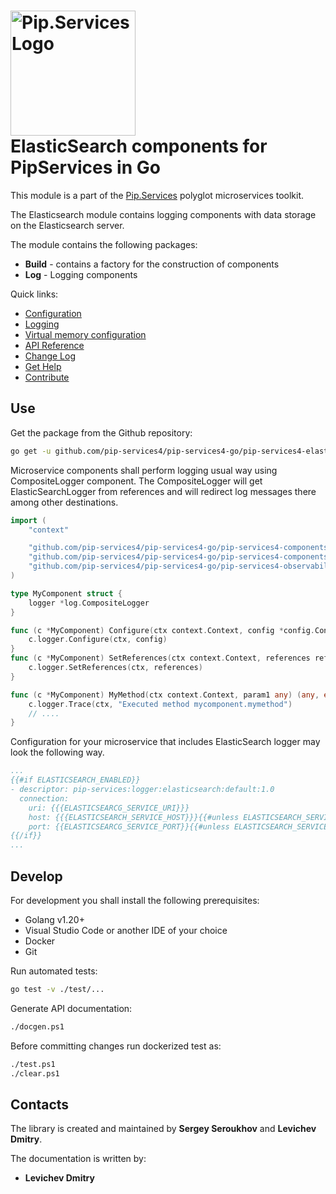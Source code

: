 # <img src="https://uploads-ssl.webflow.com/5ea5d3315186cf5ec60c3ee4/5edf1c94ce4c859f2b188094_logo.svg" alt="Pip.Services Logo" width="200"> <br/> ElasticSearch components for PipServices in Go

This module is a part of the [Pip.Services](http://pipservices.org) polyglot microservices toolkit.

The Elasticsearch module contains logging components with data storage on the Elasticsearch server.

The module contains the following packages:
- **Build** - contains a factory for the construction of components
- **Log** - Logging components

<a name="links"></a> Quick links:

* [Configuration](http://docs.pipservices.org/concepts/configuration/)
* [Logging](http://docs.pipservices.org/getting_started/recipes/logging/)
* [Virtual memory configuration](https://www.elastic.co/guide/en/elasticsearch/reference/current/vm-max-map-count.html)
* [API Reference](https://godoc.org/github.com/pip-services4/pip-services4-go/pip-services4-elasticsearch-go/)
* [Change Log](CHANGELOG.md)
* [Get Help](http://docs.pipservices.org/get_help/)
* [Contribute](http://docs.pipservices.org/contribute/)

## Use

Get the package from the Github repository:
```bash
go get -u github.com/pip-services4/pip-services4-go/pip-services4-elasticsearch-go@latest
```

Microservice components shall perform logging usual way using CompositeLogger component. The CompositeLogger will get ElasticSearchLogger from references and will redirect log messages there among other destinations.

```go
import (
	"context"

	"github.com/pip-services4/pip-services4-go/pip-services4-components-go/config"
	"github.com/pip-services4/pip-services4-go/pip-services4-components-go/refer"
	"github.com/pip-services4/pip-services4-go/pip-services4-observability-go/log"
)

type MyComponent struct {
	logger *log.CompositeLogger
}

func (c *MyComponent) Configure(ctx context.Context, config *config.ConfigParams) {
	c.logger.Configure(ctx, config)
}
func (c *MyComponent) SetReferences(ctx context.Context, references refer.IReferences) {
	c.logger.SetReferences(ctx, references)
}

func (c *MyComponent) MyMethod(ctx context.Context, param1 any) (any, error) {
	c.logger.Trace(ctx, "Executed method mycomponent.mymethod")
	// ....
}
```

Configuration for your microservice that includes ElasticSearch logger may look the following way.

```yml
...
{{#if ELASTICSEARCH_ENABLED}}
- descriptor: pip-services:logger:elasticsearch:default:1.0
  connection:
    uri: {{{ELASTICSEARCG_SERVICE_URI}}}
    host: {{{ELASTICSEARCH_SERVICE_HOST}}}{{#unless ELASTICSEARCH_SERVICE_HOST}}localhost{{/unless}}
    port: {{ELASTICSEARCG_SERVICE_PORT}}{{#unless ELASTICSEARCH_SERVICE_PORT}}9200{{/unless}}\ 
{{/if}}
...
```

## Develop

For development you shall install the following prerequisites:
* Golang v1.20+
* Visual Studio Code or another IDE of your choice
* Docker
* Git

Run automated tests:
```bash
go test -v ./test/...
```

Generate API documentation:
```bash
./docgen.ps1
```

Before committing changes run dockerized test as:
```bash
./test.ps1
./clear.ps1
```

## Contacts

The library is created and maintained by **Sergey Seroukhov** and **Levichev Dmitry**.

The documentation is written by:
- **Levichev Dmitry**